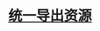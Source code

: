 <!--
 * @Author: TerryMin
 * @Date: 2022-12-22 17:23:49
 * @LastEditors: TerryMin
 * @LastEditTime: 2023-01-02 09:51:31
 * @Description: file not
-->

# [统一导出资源](https://blog.csdn.net/chengqige/article/details/121221779)



